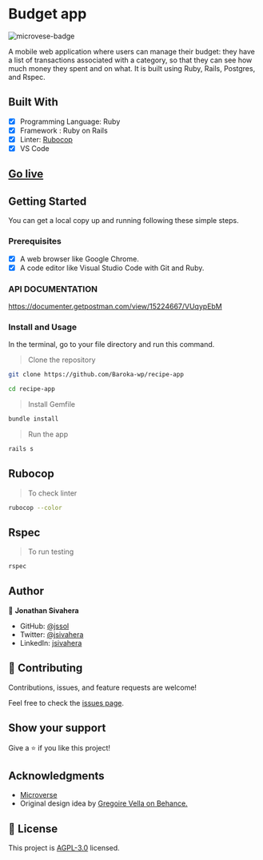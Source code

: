 # Budget app

![microvese-badge](https://img.shields.io/badge/Microverse-blueviolet)

A mobile web application where users can manage their budget: they have a list of transactions associated with a category, so that they can see how much money they spent and on what. It is built using Ruby, Rails, Postgres, and Rspec.

## Built With

- [x] Programming Language: Ruby
- [x] Framework : Ruby on Rails
- [x] Linter: [Rubocop](https://rubocop.org/)
- [x] VS Code

## [Go live](https://woomii.herokuapp.com/)

## Getting Started

You can get a local copy up and running following these simple steps.

### Prerequisites

- [x] A web browser like Google Chrome.
- [x] A code editor like Visual Studio Code with Git and Ruby.

### API DOCUMENTATION

<https://documenter.getpostman.com/view/15224667/VUqypEbM>

### Install and Usage

In the terminal, go to your file directory and run this command.

> Clone the repository

```bash
git clone https://github.com/Baroka-wp/recipe-app
```

```bash
cd recipe-app
```

> Install Gemfile

```bash
bundle install
```

> Run the app

```bash
rails s
```

## Rubocop

> To check linter

```bash
rubocop --color
```

## Rspec

> To run testing

```bash
rspec
```

## Author

👤 **Jonathan Sivahera**

- GitHub: [@jssol](https://github.com/jssol)
- Twitter: [@jsivahera](https://twitter.com/jsivahera)
- LinkedIn: [jsivahera](https://linkedin.com/in/jsivahera)

## 🤝 Contributing

Contributions, issues, and feature requests are welcome!

Feel free to check the [issues page](https://github.com/jssol/budget-app/issues).

## Show your support

Give a ⭐️ if you like this project!

## Acknowledgments

- [Microverse](https://www.microverse.org/)
- Original design idea by [Gregoire Vella on Behance.](https://www.behance.net/gregoirevella)

## 📝 License

This project is [AGPL-3.0](./LICENSE) licensed.
